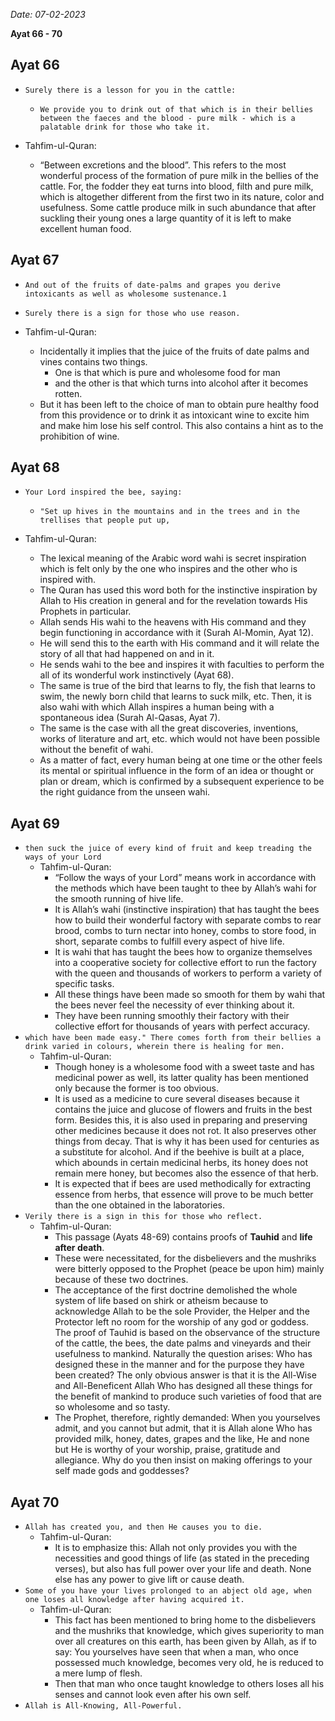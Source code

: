 *Date: 07-02-2023*

**Ayat 66 - 70**

## Ayat 66

- `Surely there is a lesson for you in the cattle:`
  - `We provide you to drink out of that which is in their bellies between the faeces and the blood - pure milk - which is a palatable drink for those who take it.`

- Tahfim-ul-Quran:
  - “Between excretions and the blood”. This refers to the most wonderful process of the formation of pure milk in the bellies of the cattle. For, the fodder they eat turns into blood, filth and pure milk, which is altogether different from the first two in its nature, color and usefulness. Some cattle produce milk in such abundance that after suckling their young ones a large quantity of it is left to make excellent human food.

## Ayat 67

- `And out of the fruits of date-palms and grapes you derive intoxicants as well as wholesome sustenance.1`
- `Surely there is a sign for those who use reason.`

- Tahfim-ul-Quran:
  - Incidentally it implies that the juice of the fruits of date palms and vines contains two things.
    - One is that which is pure and wholesome food for man
    - and the other is that which turns into alcohol after it becomes rotten.
  - But it has been left to the choice of man to obtain pure healthy food from this providence or to drink it as intoxicant wine to excite him and make him lose his self control. This also contains a hint as to the prohibition of wine.

## Ayat 68

- `Your Lord inspired the bee, saying:`
  - `"Set up hives in the mountains and in the trees and in the trellises that people put up,`

- Tahfim-ul-Quran:
  - The lexical meaning of the Arabic word wahi is secret inspiration which is felt only by the one who inspires and the other who is inspired with.
  - The Quran has used this word both for the instinctive inspiration by Allah to His creation in general and for the revelation towards His Prophets in particular.
  - Allah sends His wahi to the heavens with His command and they begin functioning in accordance with it (Surah Al-Momin, Ayat 12).
  - He will send this to the earth with His command and it will relate the story of all that had happened on and in it.
  - He sends wahi to the bee and inspires it with faculties to perform the all of its wonderful work instinctively (Ayat 68).
  - The same is true of the bird that learns to fly, the fish that learns to swim, the newly born child that learns to suck milk, etc. Then, it is also wahi with which Allah inspires a human being with a spontaneous idea (Surah Al-Qasas, Ayat 7).
  - The same is the case with all the great discoveries, inventions, works of literature and art, etc. which would not have been possible without the benefit of wahi.
  - As a matter of fact, every human being at one time or the other feels its mental or spiritual influence in the form of an idea or thought or plan or dream, which is confirmed by a subsequent experience to be the right guidance from the unseen wahi.

## Ayat 69

- `then suck the juice of every kind of fruit and keep treading the ways of your Lord`
  - Tahfim-ul-Quran:
    - “Follow the ways of your Lord” means work in accordance with the methods which have been taught to thee by Allah’s wahi for the smooth running of hive life.
    - It is Allah’s wahi (instinctive inspiration) that has taught the bees how to build their wonderful factory with separate combs to rear brood, combs to turn nectar into honey, combs to store food, in short, separate combs to fulfill every aspect of hive life.
    - It is wahi that has taught the bees how to organize themselves into a cooperative society for collective effort to run the factory with the queen and thousands of workers to perform a variety of specific tasks.
    - All these things have been made so smooth for them by wahi that the bees never feel the necessity of ever thinking about it.
    - They have been running smoothly their factory with their collective effort for thousands of years with perfect accuracy.
- `which have been made easy." There comes forth from their bellies a drink varied in colours, wherein there is healing for men.`
  - Tahfim-ul-Quran:
    - Though honey is a wholesome food with a sweet taste and has medicinal power as well, its latter quality has been mentioned only because the former is too obvious. 
    - It is used as a medicine to cure several diseases because it contains the juice and glucose of flowers and fruits in the best form. Besides this, it is also used in preparing and preserving other medicines because it does not rot. It also preserves other things from decay. That is why it has been used for centuries as a substitute for alcohol. And if the beehive is built at a place, which abounds in certain medicinal herbs, its honey does not remain mere honey, but becomes also the essence of that herb.
    - It is expected that if bees are used methodically for extracting essence from herbs, that essence will prove to be much better than the one obtained in the laboratories.
- `Verily there is a sign in this for those who reflect.`
  - Tahfim-ul-Quran:
    - This passage (Ayats 48-69) contains proofs of **Tauhid** and **life after death**.
    - These were necessitated, for the disbelievers and the mushriks were bitterly opposed to the Prophet (peace be upon him) mainly because of these two doctrines.
    - The acceptance of the first doctrine demolished the whole system of life based on shirk or atheism because to acknowledge Allah to be the sole Provider, the Helper and the Protector left no room for the worship of any god or goddess. The proof of Tauhid is based on the observance of the structure of the cattle, the bees, the date palms and vineyards and their usefulness to mankind. Naturally the question arises: Who has designed these in the manner and for the purpose they have been created? The only obvious answer is that it is the All-Wise and All-Beneficent Allah Who has designed all these things for the benefit of mankind to produce such varieties of food that are so wholesome and so tasty.
    - The Prophet, therefore, rightly demanded: When you yourselves admit, and you cannot but admit, that it is Allah alone Who has provided milk, honey, dates, grapes and the like, He and none but He is worthy of your worship, praise, gratitude and allegiance. Why do you then insist on making offerings to your self made gods and goddesses?

## Ayat 70

- `Allah has created you, and then He causes you to die.`
  - Tahfim-ul-Quran:
    - It is to emphasize this: Allah not only provides you with the necessities and good things of life (as stated in the preceding verses), but also has full power over your life and death. None else has any power to give lift or cause death.
- `Some of you have your lives prolonged to an abject old age, when one loses all knowledge after having acquired it.`
  - Tahfim-ul-Quran:
    - This fact has been mentioned to bring home to the disbelievers and the mushriks that knowledge, which gives superiority to man over all creatures on this earth, has been given by Allah, as if to say: You yourselves have seen that when a man, who once possessed much knowledge, becomes very old, he is reduced to a mere lump of flesh. 
    - Then that man who once taught knowledge to others loses all his senses and cannot look even after his own self.
- `Allah is All-Knowing, All-Powerful.`